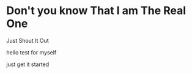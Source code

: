 # Don't you know That I am The Real One
Just Shout It Out

hello test for myself

just get it started
